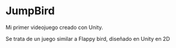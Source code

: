 # JumpBird
Mi primer videojuego creado con Unity.

Se trata de un juego similar a Flappy bird, diseñado en Unity en 2D
